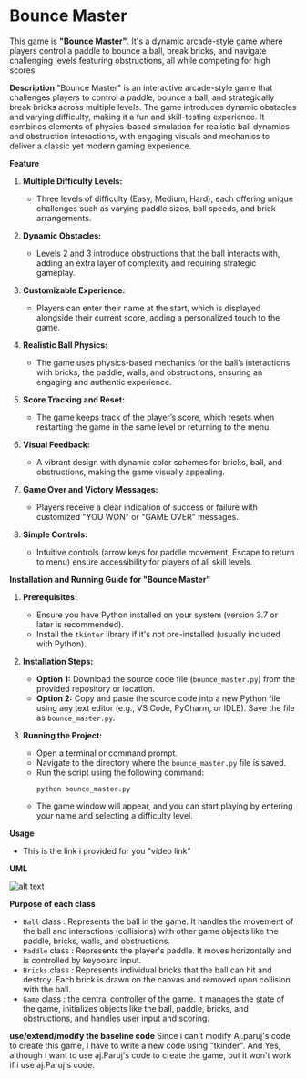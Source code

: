 # Bounce Master
This game is **"Bounce Master"**. It's a dynamic arcade-style game where players control a paddle to bounce a ball, break bricks, and navigate challenging levels featuring obstructions, all while competing for high scores.

**Description**
"Bounce Master" is an interactive arcade-style game that challenges players to control a paddle, bounce a ball, and strategically break bricks across multiple levels. The game introduces dynamic obstacles and varying difficulty, making it a fun and skill-testing experience. It combines elements of physics-based simulation for realistic ball dynamics and obstruction interactions, with engaging visuals and mechanics to deliver a classic yet modern gaming experience.

**Feature**

1. **Multiple Difficulty Levels:**
   - Three levels of difficulty (Easy, Medium, Hard), each offering unique challenges such as varying paddle sizes, ball speeds, and brick arrangements.

2. **Dynamic Obstacles:**
   - Levels 2 and 3 introduce obstructions that the ball interacts with, adding an extra layer of complexity and requiring strategic gameplay.

3. **Customizable Experience:**
   - Players can enter their name at the start, which is displayed alongside their current score, adding a personalized touch to the game.

4. **Realistic Ball Physics:**
   - The game uses physics-based mechanics for the ball’s interactions with bricks, the paddle, walls, and obstructions, ensuring an engaging and authentic experience.

5. **Score Tracking and Reset:**
   - The game keeps track of the player’s score, which resets when restarting the game in the same level or returning to the menu.

6. **Visual Feedback:**
   - A vibrant design with dynamic color schemes for bricks, ball, and obstructions, making the game visually appealing.

7. **Game Over and Victory Messages:**
   - Players receive a clear indication of success or failure with customized "YOU WON" or "GAME OVER" messages.

8. **Simple Controls:**
   - Intuitive controls (arrow keys for paddle movement, Escape to return to menu) ensure accessibility for players of all skill levels.

**Installation and Running Guide for "Bounce Master"**

1. **Prerequisites:**
   - Ensure you have Python installed on your system (version 3.7 or later is recommended).
   - Install the `tkinter` library if it's not pre-installed (usually included with Python).

2. **Installation Steps:**
   - **Option 1:** Download the source code file (`bounce_master.py`) from the provided repository or location.
   - **Option 2:** Copy and paste the source code into a new Python file using any text editor (e.g., VS Code, PyCharm, or IDLE). Save the file as `bounce_master.py`.

3. **Running the Project:**
   - Open a terminal or command prompt.
   - Navigate to the directory where the `bounce_master.py` file is saved.
   - Run the script using the following command:
     ```
     python bounce_master.py
     ```
   - The game window will appear, and you can start playing by entering your name and selecting a difficulty level.

**Usage**
   - This is the link i provided for you 
    "video link"

**UML**

![alt text](image.png)


**Purpose of each class**
   - `Ball` class : Represents the ball in the game. It handles the movement of the ball and interactions (collisions) with other game objects like the paddle, bricks, walls, and obstructions.
   - `Paddle` class : Represents the player's paddle. It moves horizontally and is controlled by keyboard input.
   - `Bricks` class : Represents individual bricks that the ball can hit and destroy. Each brick is drawn on the canvas and removed upon collision with the ball.
   - `Game` class : the central controller of the game. It manages the state of the game, initializes objects like the ball, paddle, bricks, and obstructions, and handles user input and scoring.

**use/extend/modify the baseline code**
Since i can't modify Aj.paruj's code to create this game, I have to write a new code using "tkinder".
And Yes, although i want to use aj.Paruj's code to create the game, but it won't work if i use aj.Paruj's code.


